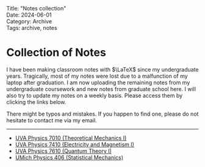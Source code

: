 <div class="yaml-meta">
Title: "Notes collection"<br>
Date: 2024-06-01<br>
Category: Archive<br>
Tags: archive, notes<br>
</div>

# Collection of Notes
I have been making classroom notes with \$\LaTeX\$ since my undergraduate years. Tragically, most of my notes were lost due to a malfunction of my laptop after graduation. I am now uploading the remaining notes from my undergraduate coursework and new notes from graduate school here. I will also try to update my notes on a weekly basis. Please access them by clicking the links below.

There might be typos and mistakes. If you happen to find one, please do not hesitate to contact me via my email. 

------
  <a style="height: 3%"></a>

- <a href="./Physics_406_ClassNote.pdf" target="_blank">UVA Physics 7010 (Theoretical Mechanics I)</a>
- <a href="./Physics_406_ClassNote.pdf" target="_blank">UVA Physics 7410 (Electricity and Magnetism I)</a>
- <a href="./Physics_406_ClassNote.pdf" target="_blank">UVA Physics 7610 (Quantum Theory I)</a>
- <a href="./Physics_406_ClassNote.pdf" target="_blank">UMich Physics 406 (Statistical Mechanics)</a>
